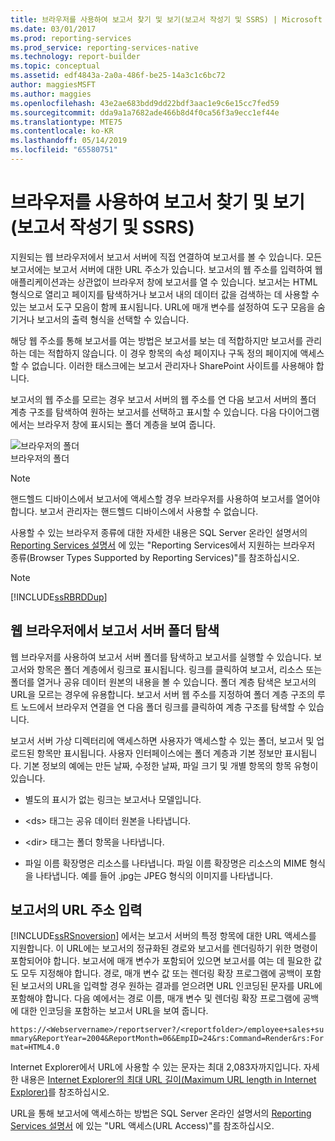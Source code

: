 ```yaml
---
title: 브라우저를 사용하여 보고서 찾기 및 보기(보고서 작성기 및 SSRS) | Microsoft Docs
ms.date: 03/01/2017
ms.prod: reporting-services
ms.prod_service: reporting-services-native
ms.technology: report-builder
ms.topic: conceptual
ms.assetid: edf4843a-2a0a-486f-be25-14a3c1c6bc72
author: maggiesMSFT
ms.author: maggies
ms.openlocfilehash: 43e2ae683bdd9dd22bdf3aac1e9c6e15cc7fed59
ms.sourcegitcommit: dda9a1a7682ade466b8d4f0ca56f3a9ecc1ef44e
ms.translationtype: MTE75
ms.contentlocale: ko-KR
ms.lasthandoff: 05/14/2019
ms.locfileid: "65580751"
---
```

# <a name="finding-and-viewing-reports-with-a-browser-report-builder-and-ssrs"></a>브라우저를 사용하여 보고서 찾기 및 보기(보고서 작성기 및 SSRS)
  지원되는 웹 브라우저에서 보고서 서버에 직접 연결하여 보고서를 볼 수 있습니다. 모든 보고서에는 보고서 서버에 대한 URL 주소가 있습니다. 보고서의 웹 주소를 입력하여 웹 애플리케이션과는 상관없이 브라우저 창에 보고서를 열 수 있습니다. 보고서는 HTML 형식으로 열리고 페이지를 탐색하거나 보고서 내의 데이터 값을 검색하는 데 사용할 수 있는 보고서 도구 모음이 함께 표시됩니다. URL에 매개 변수를 설정하여 도구 모음을 숨기거나 보고서의 출력 형식을 선택할 수 있습니다.  
  
 해당 웹 주소를 통해 보고서를 여는 방법은 보고서를 보는 데 적합하지만 보고서를 관리하는 데는 적합하지 않습니다. 이 경우 항목의 속성 페이지나 구독 정의 페이지에 액세스할 수 없습니다. 이러한 태스크에는 보고서 관리자나 SharePoint 사이트를 사용해야 합니다.  
  
 보고서의 웹 주소를 모르는 경우 보고서 서버의 웹 주소를 연 다음 보고서 서버의 폴더 계층 구조를 탐색하여 원하는 보고서를 선택하고 표시할 수 있습니다. 다음 다이어그램에서는 브라우저 창에 표시되는 폴더 계층을 보여 줍니다.  
  
 ![브라우저의 폴더](../../reporting-services/report-builder/media/rs-browserfolder.GIF "브라우저의 폴더")  
브라우저의 폴더  
  
> [!NOTE]  
>  핸드헬드 디바이스에서 보고서에 액세스할 경우 브라우저를 사용하여 보고서를 열어야 합니다. 보고서 관리자는 핸드헬드 디바이스에서 사용할 수 없습니다.  
  
 사용할 수 있는 브라우저 종류에 대한 자세한 내용은 SQL Server 온라인 설명서의 [Reporting Services 설명서](https://go.microsoft.com/fwlink/?linkid=121312) 에 있는 "Reporting Services에서 지원하는 브라우저 종류(Browser Types Supported by Reporting Services)"를 참조하십시오.  
  
> [!NOTE]  
>  [!INCLUDE[ssRBRDDup](../../includes/ssrbrddup-md.md)]  
  
## <a name="navigating-report-server-folders-in-a-web-browser"></a>웹 브라우저에서 보고서 서버 폴더 탐색  
 웹 브라우저를 사용하여 보고서 서버 폴더를 탐색하고 보고서를 실행할 수 있습니다. 보고서와 항목은 폴더 계층에서 링크로 표시됩니다. 링크를 클릭하여 보고서, 리소스 또는 폴더를 열거나 공유 데이터 원본의 내용을 볼 수 있습니다. 폴더 계층 탐색은 보고서의 URL을 모르는 경우에 유용합니다. 보고서 서버 웹 주소를 지정하여 폴더 계층 구조의 루트 노드에서 브라우저 연결을 연 다음 폴더 링크를 클릭하여 계층 구조를 탐색할 수 있습니다.  
  
 보고서 서버 가상 디렉터리에 액세스하면 사용자가 액세스할 수 있는 폴더, 보고서 및 업로드된 항목만 표시됩니다. 사용자 인터페이스에는 폴더 계층과 기본 정보만 표시됩니다. 기본 정보의 예에는 만든 날짜, 수정한 날짜, 파일 크기 및 개별 항목의 항목 유형이 있습니다.  
  
-   별도의 표시가 없는 링크는 보고서나 모델입니다.  
  
-   \<ds> 태그는 공유 데이터 원본을 나타냅니다.  
  
-   \<dir> 태그는 폴더 항목을 나타냅니다.  
  
-   파일 이름 확장명은 리소스를 나타냅니다. 파일 이름 확장명은 리소스의 MIME 형식을 나타냅니다. 예를 들어 .jpg는 JPEG 형식의 이미지를 나타냅니다.  
  
## <a name="typing-the-url-address-of-a-report"></a>보고서의 URL 주소 입력  
 [!INCLUDE[ssRSnoversion](../../includes/ssrsnoversion-md.md)] 에서는 보고서 서버의 특정 항목에 대한 URL 액세스를 지원합니다. 이 URL에는 보고서의 정규화된 경로와 보고서를 렌더링하기 위한 명령이 포함되어야 합니다. 보고서에 매개 변수가 포함되어 있으면 보고서를 여는 데 필요한 값도 모두 지정해야 합니다. 경로, 매개 변수 값 또는 렌더링 확장 프로그램에 공백이 포함된 보고서의 URL을 입력할 경우 원하는 결과를 얻으려면 URL 인코딩된 문자를 URL에 포함해야 합니다. 다음 예에서는 경로 이름, 매개 변수 및 렌더링 확장 프로그램에 공백에 대한 인코딩을 포함하는 보고서 URL을 보여 줍니다.  
  
 `https://<Webservername>/reportserver?/<reportfolder>/employee+sales+summary&ReportYear=2004&ReportMonth=06&EmpID=24&rs:Command=Render&rs:Format=HTML4.0`  
  
 Internet Explorer에서 URL에 사용할 수 있는 문자는 최대 2,083자까지입니다. 자세한 내용은 [Internet Explorer의 최대 URL 길이(Maximum URL length in Internet Explorer)](https://support.microsoft.com/kb/208427)를 참조하십시오.  
  
 URL을 통해 보고서에 액세스하는 방법은 SQL Server 온라인 설명서의 [Reporting Services 설명서](https://go.microsoft.com/fwlink/?linkid=121312) 에 있는 "URL 액세스(URL Access)"를 참조하십시오.  
  
  
